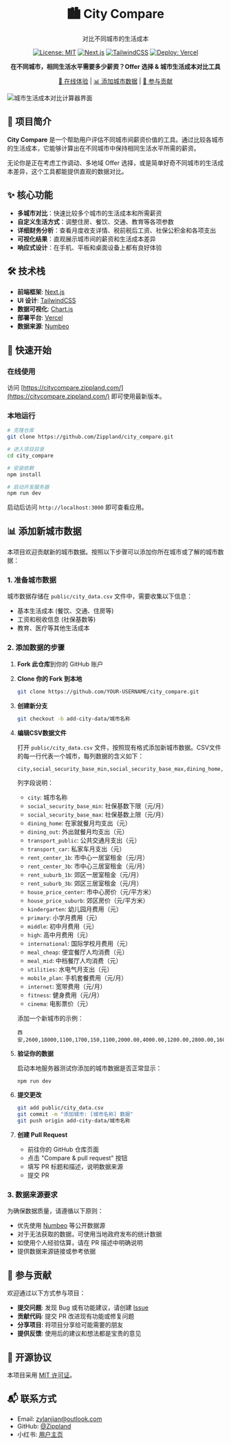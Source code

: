 <div align="center">

# 🏙️ City Compare

对比不同城市的生活成本

[![License: MIT](https://img.shields.io/badge/License-MIT-blue.svg)](https://opensource.org/licenses/MIT) [![Next.js](https://img.shields.io/badge/Next.js-13.5-black)](https://nextjs.org/) [![TailwindCSS](https://img.shields.io/badge/Tailwind-3.3-38b2ac)](https://tailwindcss.com/) [![Deploy: Vercel](https://img.shields.io/badge/Deployed%20on-Vercel-black)](https://citycompare.zippland.com/)

**在不同城市，相同生活水平需要多少薪资？Offer 选择 & 城市生活成本对比工具**

[🔗 在线体验](https://citycompare.zippland.com/) | [📊 添加城市数据](#添加新城市数据) | [🤝 参与贡献](#参与贡献)

</div>

![城市生活成本对比计算器界面](./example.jpeg)

## 📌 项目简介

**City Compare** 是一个帮助用户评估不同城市间薪资价值的工具。通过比较各城市的生活成本，它能够计算出在不同城市中保持相同生活水平所需的薪资。

无论你是正在考虑工作调动、多地域 Offer 选择，或是简单好奇不同城市的生活成本差异，这个工具都能提供直观的数据对比。

## ✨ 核心功能

- **多城市对比**：快速比较多个城市的生活成本和所需薪资
- **自定义生活方式**：调整住房、餐饮、交通、教育等各项参数
- **详细财务分析**：查看月度收支详情、税前税后工资、社保公积金和各项支出
- **可视化结果**：直观展示城市间的薪资和生活成本差异
- **响应式设计**：在手机、平板和桌面设备上都有良好体验

## 🛠️ 技术栈

- **前端框架**: [Next.js](https://nextjs.org/)
- **UI 设计**: [TailwindCSS](https://tailwindcss.com/)
- **数据可视化**: [Chart.js](https://www.chartjs.org/)
- **部署平台**: [Vercel](https://vercel.com/)
- **数据来源**: [Numbeo](https://www.numbeo.com/common/)

## 🚀 快速开始

### 在线使用

访问 [https://citycompare.zippland.com/](https://citycompare.zippland.com/) 即可使用最新版本。

### 本地运行

```bash
# 克隆仓库
git clone https://github.com/Zippland/city_compare.git

# 进入项目目录
cd city_compare

# 安装依赖
npm install

# 启动开发服务器
npm run dev
```

启动后访问 `http://localhost:3000` 即可查看应用。

## <a id="添加新城市数据"></a>📊 添加新城市数据

本项目欢迎贡献新的城市数据。按照以下步骤可以添加你所在城市或了解的城市数据：

### 1. 准备城市数据

城市数据存储在 `public/city_data.csv` 文件中，需要收集以下信息：

- 基本生活成本 (餐饮、交通、住房等)
- 工资和税收信息 (社保基数等)
- 教育、医疗等其他生活成本

### 2. 添加数据的步骤

1. **Fork 此仓库**到你的 GitHub 账户

2. **Clone 你的 Fork 到本地**
   ```bash
   git clone https://github.com/YOUR-USERNAME/city_compare.git
   ```

3. **创建新分支**
   ```bash
   git checkout -b add-city-data/城市名称
   ```

4. **编辑CSV数据文件**

   打开 `public/city_data.csv` 文件，按照现有格式添加新城市数据。CSV文件的每一行代表一个城市，每列数据的含义如下：

   ```
   city,social_security_base_min,social_security_base_max,dining_home,dining_out,transport_public,transport_car,rent_center_1b,rent_center_3b,rent_suburb_1b,rent_suburb_3b,house_price_center,house_price_suburb,kindergarten,primary,middle,high,international,meal_cheap,meal_mid,utilities,mobile_plan,internet,fitness,cinema
   ```

   列字段说明：
   - `city`: 城市名称
   - `social_security_base_min`: 社保基数下限（元/月）
   - `social_security_base_max`: 社保基数上限（元/月）
   - `dining_home`: 在家就餐月均支出（元）
   - `dining_out`: 外出就餐月均支出（元）
   - `transport_public`: 公共交通月支出（元）
   - `transport_car`: 私家车月支出（元）
   - `rent_center_1b`: 市中心一居室租金（元/月）
   - `rent_center_3b`: 市中心三居室租金（元/月）
   - `rent_suburb_1b`: 郊区一居室租金（元/月）
   - `rent_suburb_3b`: 郊区三居室租金（元/月）
   - `house_price_center`: 市中心房价（元/平方米）
   - `house_price_suburb`: 郊区房价（元/平方米）
   - `kindergarten`: 幼儿园月费用（元）
   - `primary`: 小学月费用（元）
   - `middle`: 初中月费用（元）
   - `high`: 高中月费用（元）
   - `international`: 国际学校月费用（元）
   - `meal_cheap`: 便宜餐厅人均消费（元）
   - `meal_mid`: 中档餐厅人均消费（元）
   - `utilities`: 水电气月支出（元）
   - `mobile_plan`: 手机套餐费用（元/月）
   - `internet`: 宽带费用（元/月）
   - `fitness`: 健身费用（元/月）
   - `cinema`: 电影票价（元）

   添加一个新城市的示例：
   ```
   西安,2600,18000,1100,1700,150,1100,2000.00,4000.00,1200.00,2800.00,16000.00,9000.00,2500.00,3200,4000,4500,8000.00,20.0,150.0,300.00,70.00,85.00,200.00,40.0
   ```

5. **验证你的数据**

   启动本地服务器测试你添加的城市数据是否正常显示：
   ```bash
   npm run dev
   ```

6. **提交更改**
   ```bash
   git add public/city_data.csv
   git commit -m "添加城市: [城市名称] 数据"
   git push origin add-city-data/城市名称
   ```

7. **创建 Pull Request**
   - 前往你的 GitHub 仓库页面
   - 点击 "Compare & pull request" 按钮
   - 填写 PR 标题和描述，说明数据来源
   - 提交 PR

### 3. 数据来源要求

为确保数据质量，请遵循以下原则：

- 优先使用 [Numbeo](https://www.numbeo.com/) 等公开数据源
- 对于无法获取的数据，可使用当地政府发布的统计数据
- 如使用个人经验估算，请在 PR 描述中明确说明
- 提供数据来源链接或参考依据

## <a id="参与贡献"></a>🤝 参与贡献

欢迎通过以下方式参与项目：

- **提交问题**: 发现 Bug 或有功能建议，请创建 [Issue](https://github.com/Zippland/city_compare/issues)
- **贡献代码**: 提交 PR 改进现有功能或修复问题
- **分享项目**: 将项目分享给可能需要的朋友
- **提供反馈**: 使用后的建议和想法都是宝贵的意见

## 📄 开源协议

本项目采用 [MIT 许可证](LICENSE)。

## 📬 联系方式

- Email: zylanjian@outlook.com
- GitHub: [@Zippland](https://github.com/Zippland)
- 小红书: [用户主页](https://www.xiaohongshu.com/user/profile/623e8b080000000010007721)